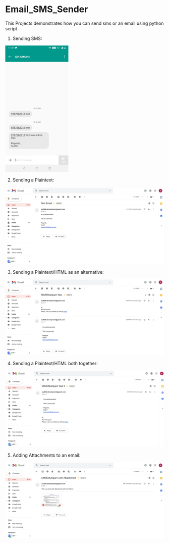 # Email_SMS_Sender

This Projects demonstrates how you can send sms or an email using python script

1. Sending SMS:
<img src="sms.jpg" alt="alt text" width="200" height="400">

2. Sending a Plaintext:
<img src="email_1.png" alt="alt text">

3. Sending a Plaintext/HTML as an alternative:
<img src="email_2.png" alt="alt text">

4. Sending a Plaintext/HTML both together:
<img src="email_3.png" alt="alt text">

5. Adding Attachments to an email:
<img src="email_4.png" alt="alt text">
